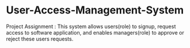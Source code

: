 # User-Access-Management-System
Project Assignment : This system allows users(role) to signup, request access to software application, and enables managers(role) to approve or reject these users requests.
